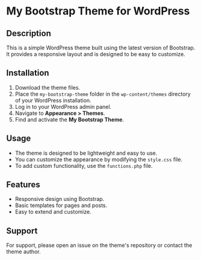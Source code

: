 # My Bootstrap Theme for WordPress

## Description
This is a simple WordPress theme built using the latest version of Bootstrap. It provides a responsive layout and is designed to be easy to customize.

## Installation
1. Download the theme files.
2. Place the `my-bootstrap-theme` folder in the `wp-content/themes` directory of your WordPress installation.
3. Log in to your WordPress admin panel.
4. Navigate to **Appearance > Themes**.
5. Find and activate the **My Bootstrap Theme**.

## Usage
- The theme is designed to be lightweight and easy to use.
- You can customize the appearance by modifying the `style.css` file.
- To add custom functionality, use the `functions.php` file.

## Features
- Responsive design using Bootstrap.
- Basic templates for pages and posts.
- Easy to extend and customize.

## Support
For support, please open an issue on the theme's repository or contact the theme author.